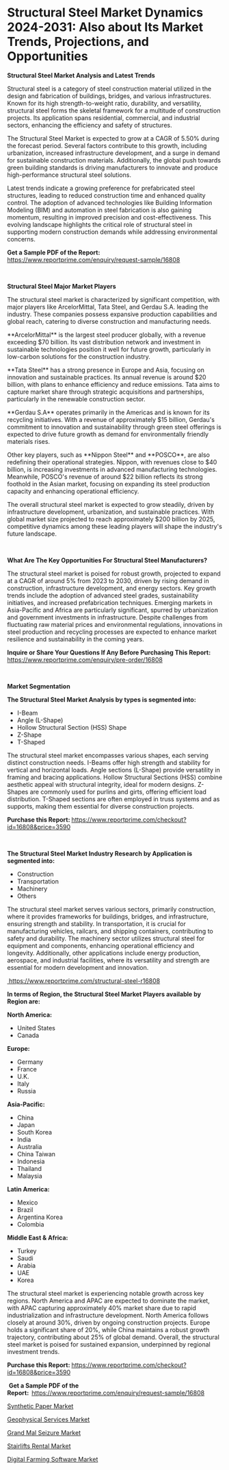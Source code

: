 <p><h1>Structural Steel Market Dynamics 2024-2031: Also about Its Market Trends, Projections, and Opportunities</h1></p><p><strong>Structural Steel Market Analysis and Latest Trends</strong></p>
<p><p>Structural steel is a category of steel construction material utilized in the design and fabrication of buildings, bridges, and various infrastructures. Known for its high strength-to-weight ratio, durability, and versatility, structural steel forms the skeletal framework for a multitude of construction projects. Its application spans residential, commercial, and industrial sectors, enhancing the efficiency and safety of structures.</p><p>The Structural Steel Market is expected to grow at a CAGR of 5.50% during the forecast period. Several factors contribute to this growth, including urbanization, increased infrastructure development, and a surge in demand for sustainable construction materials. Additionally, the global push towards green building standards is driving manufacturers to innovate and produce high-performance structural steel solutions. </p><p>Latest trends indicate a growing preference for prefabricated steel structures, leading to reduced construction time and enhanced quality control. The adoption of advanced technologies like Building Information Modeling (BIM) and automation in steel fabrication is also gaining momentum, resulting in improved precision and cost-effectiveness. This evolving landscape highlights the critical role of structural steel in supporting modern construction demands while addressing environmental concerns.</p></p>
<p><strong>Get a Sample PDF of the Report:&nbsp;</strong> <a href="https://www.reportprime.com/enquiry/request-sample/16808?utm_campaign=1103&utm_medium=2&utm_source=Github&utm_content=ia&utm_term=24112024&utm_id=structural-steel">https://www.reportprime.com/enquiry/request-sample/16808</a></p>
<p>&nbsp;</p>
<p><strong>Structural Steel Major Market Players</strong></p>
<p><p>The structural steel market is characterized by significant competition, with major players like ArcelorMittal, Tata Steel, and Gerdau S.A. leading the industry. These companies possess expansive production capabilities and global reach, catering to diverse construction and manufacturing needs.</p><p>**ArcelorMittal** is the largest steel producer globally, with a revenue exceeding $70 billion. Its vast distribution network and investment in sustainable technologies position it well for future growth, particularly in low-carbon solutions for the construction industry.</p><p>**Tata Steel** has a strong presence in Europe and Asia, focusing on innovation and sustainable practices. Its annual revenue is around $20 billion, with plans to enhance efficiency and reduce emissions. Tata aims to capture market share through strategic acquisitions and partnerships, particularly in the renewable construction sector.</p><p>**Gerdau S.A** operates primarily in the Americas and is known for its recycling initiatives. With a revenue of approximately $15 billion, Gerdau's commitment to innovation and sustainability through green steel offerings is expected to drive future growth as demand for environmentally friendly materials rises.</p><p>Other key players, such as **Nippon Steel** and **POSCO**, are also redefining their operational strategies. Nippon, with revenues close to $40 billion, is increasing investments in advanced manufacturing technologies. Meanwhile, POSCO's revenue of around $22 billion reflects its strong foothold in the Asian market, focusing on expanding its steel production capacity and enhancing operational efficiency.</p><p>The overall structural steel market is expected to grow steadily, driven by infrastructure development, urbanization, and sustainable practices. With global market size projected to reach approximately $200 billion by 2025, competitive dynamics among these leading players will shape the industry's future landscape.</p></p>
<p>&nbsp;</p>
<p><strong>What Are The Key Opportunities For Structural Steel Manufacturers?</strong></p>
<p><p>The structural steel market is poised for robust growth, projected to expand at a CAGR of around 5% from 2023 to 2030, driven by rising demand in construction, infrastructure development, and energy sectors. Key growth trends include the adoption of advanced steel grades, sustainability initiatives, and increased prefabrication techniques. Emerging markets in Asia-Pacific and Africa are particularly significant, spurred by urbanization and government investments in infrastructure. Despite challenges from fluctuating raw material prices and environmental regulations, innovations in steel production and recycling processes are expected to enhance market resilience and sustainability in the coming years.</p></p>
<p><strong>Inquire or Share Your Questions If Any Before Purchasing This Report:</strong> <a href="https://www.reportprime.com/enquiry/pre-order/16808?utm_campaign=1103&utm_medium=2&utm_source=Github&utm_content=ia&utm_term=24112024&utm_id=structural-steel">https://www.reportprime.com/enquiry/pre-order/16808</a></p>
<p>&nbsp;</p>
<p><strong>Market Segmentation</strong></p>
<p><strong>The Structural Steel Market Analysis by types is segmented into:</strong></p>
<p><ul><li>I-Beam</li><li>Angle (L-Shape)</li><li>Hollow Structural Section (HSS) Shape</li><li>Z-Shape</li><li>T-Shaped</li></ul></p>
<p><p>The structural steel market encompasses various shapes, each serving distinct construction needs. I-Beams offer high strength and stability for vertical and horizontal loads. Angle sections (L-Shape) provide versatility in framing and bracing applications. Hollow Structural Sections (HSS) combine aesthetic appeal with structural integrity, ideal for modern designs. Z-Shapes are commonly used for purlins and girts, offering efficient load distribution. T-Shaped sections are often employed in truss systems and as supports, making them essential for diverse construction projects.</p></p>
<p><strong>Purchase this Report:&nbsp;</strong><a href="https://www.reportprime.com/checkout?id=16808&price=3590&utm_campaign=1103&utm_medium=2&utm_source=Github&utm_content=ia&utm_term=24112024&utm_id=structural-steel">https://www.reportprime.com/checkout?id=16808&price=3590</a></p>
<p>&nbsp;</p>
<p><strong>The Structural Steel Market Industry Research by Application is segmented into:</strong></p>
<p><ul><li>Construction</li><li>Transportation</li><li>Machinery</li><li>Others</li></ul></p>
<p><p>The structural steel market serves various sectors, primarily construction, where it provides frameworks for buildings, bridges, and infrastructure, ensuring strength and stability. In transportation, it is crucial for manufacturing vehicles, railcars, and shipping containers, contributing to safety and durability. The machinery sector utilizes structural steel for equipment and components, enhancing operational efficiency and longevity. Additionally, other applications include energy production, aerospace, and industrial facilities, where its versatility and strength are essential for modern development and innovation.</p></p>
<p><a href="https://www.reportprime.com/structural-steel-r16808?utm_campaign=1103&utm_medium=2&utm_source=Github&utm_content=ia&utm_term=24112024&utm_id=structural-steel">&nbsp;https://www.reportprime.com/structural-steel-r16808</a></p>
<p><strong>In terms of Region, the Structural Steel Market Players available by Region are:</strong></p>
<p>
    <p> <strong> North America: </strong>
        <ul>
            <li>United States</li>
            <li>Canada</li>
        </ul>
        </p> 
    <p> <strong> Europe: </strong>
        <ul>
            <li>Germany</li>
            <li>France</li>
            <li>U.K.</li>
            <li>Italy</li>
            <li>Russia</li>
        </ul>
        </p> 
    <p> <strong> Asia-Pacific: </strong>
        <ul>
            <li>China</li>
            <li>Japan</li>
            <li>South Korea</li>
            <li>India</li>
            <li>Australia</li>
            <li>China Taiwan</li>
            <li>Indonesia</li>
            <li>Thailand</li>
            <li>Malaysia</li>
        </ul>
        </p> 
    <p> <strong> Latin America: </strong>
        <ul>
            <li>Mexico</li>
            <li>Brazil</li>
            <li>Argentina Korea</li>
            <li>Colombia</li>
        </ul>
        </p> 
    <p> <strong> Middle East & Africa: </strong>
        <ul>
            <li>Turkey</li>
            <li>Saudi</li>
            <li>Arabia</li>
            <li>UAE</li>
            <li>Korea</li>
        </ul>
    </p>
    </p>
<p><p>The structural steel market is experiencing notable growth across key regions. North America and APAC are expected to dominate the market, with APAC capturing approximately 40% market share due to rapid industrialization and infrastructure development. North America follows closely at around 30%, driven by ongoing construction projects. Europe holds a significant share of 20%, while China maintains a robust growth trajectory, contributing about 25% of global demand. Overall, the structural steel market is poised for sustained expansion, underpinned by regional investment trends.</p></p>
<p><strong>Purchase this Report: </strong><a href="https://www.reportprime.com/checkout?id=16808&price=3590&utm_campaign=1103&utm_medium=2&utm_source=Github&utm_content=ia&utm_term=24112024&utm_id=structural-steel">https://www.reportprime.com/checkout?id=16808&price=3590</a></p>
<p>&nbsp;<strong>Get a Sample PDF of the Report:&nbsp;&nbsp;</strong><a href="https://www.reportprime.com/enquiry/request-sample/16808?utm_campaign=1103&utm_medium=2&utm_source=Github&utm_content=ia&utm_term=24112024&utm_id=structural-steel">https://www.reportprime.com/enquiry/request-sample/16808</a></p>
<p><strong></strong></p>
<p><p><a href="https://github.com/gdfhhhj/Market-Research-Report-List-6/blob/main/synthetic-paper-market.md?utm_campaign=1103&utm_medium=2&utm_source=Github&utm_content=ia&utm_term=24112024&utm_id=structural-steel">Synthetic Paper Market</a></p><p><a href="https://www.linkedin.com/pulse/geophysical-services-market-drivers-challenges-forecast-yvevc?utm_campaign=1103&utm_medium=2&utm_source=Github&utm_content=ia&utm_term=24112024&utm_id=structural-steel">Geophysical Services Market</a></p><p><a href="https://www.linkedin.com/pulse/comprehensive-analysis-grand-mal-seizure-market-size-projected-mhete?utm_campaign=1103&utm_medium=2&utm_source=Github&utm_content=ia&utm_term=24112024&utm_id=structural-steel">Grand Mal Seizure Market</a></p><p><a href="https://issuu.com/reportprime-2/docs/stairlifts-rental-market-size-2030._b7a52e75724067?utm_campaign=1103&utm_medium=2&utm_source=Github&utm_content=ia&utm_term=24112024&utm_id=structural-steel">Stairlifts Rental Market</a></p><p><a href="https://issuu.com/reportprime-2/docs/digital-farming-software-market-siz_99fa5744fe8971?utm_campaign=1103&utm_medium=2&utm_source=Github&utm_content=ia&utm_term=24112024&utm_id=structural-steel">Digital Farming Software Market</a></p></p>
